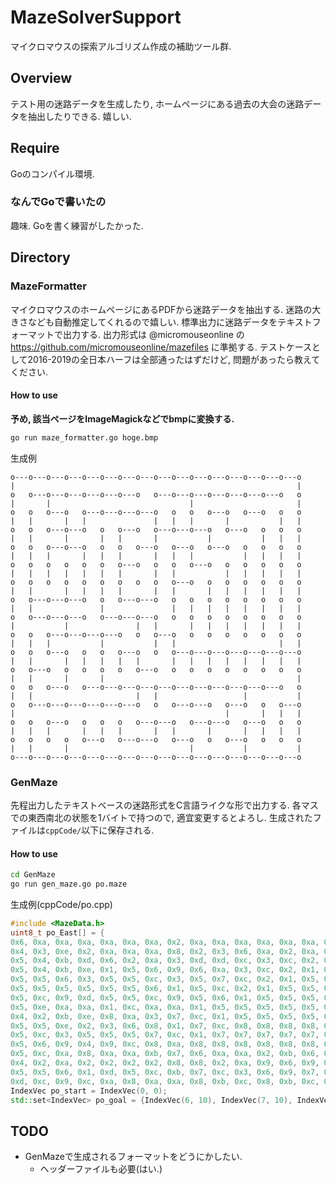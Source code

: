 # MazeSolverSupport
マイクロマウスの探索アルゴリズム作成の補助ツール群.
## Overview
テスト用の迷路データを生成したり, ホームページにある過去の大会の迷路データを抽出したりできる. 嬉しい.
## Require
Goのコンパイル環境.
### なんでGoで書いたの
趣味. Goを書く練習がしたかった.
## Directory
### MazeFormatter
マイクロマウスのホームページにあるPDFから迷路データを抽出する. 迷路の大きさなども自動推定してくれるので嬉しい.
標準出力に迷路データをテキストフォーマットで出力する.
出力形式は @micromouseonline の https://github.com/micromouseonline/mazefiles に準拠する.
テストケースとして2016-2019の全日本ハーフは全部通ったはずだけど, 問題があったら教えてください.
#### How to use
**予め, 該当ページをImageMagickなどでbmpに変換する.**
```sh
go run maze_formatter.go hoge.bmp
```
生成例
```
o---o---o---o---o---o---o---o---o---o---o---o---o---o---o---o---o
|                                                               |
o   o---o---o---o---o---o---o   o---o---o---o---o---o---o---o   o
|       |                               |                       |
o   o   o---o   o---o---o---o---o   o   o   o---o   o---o   o   o
|   |       |   |               |   |   |       |           |   |
o   o   o---o---o   o   o---o   o---o---o---o   o---o   o   o   o
|   |       |       |   |       |           |           |   |   |
o   o   o---o---o   o   o   o---o   o---o   o---o   o   o   o   o
|   |   |       |   |   |       |   |   |           |   |   |   |
o   o   o   o   o   o   o---o   o   o   o---o   o   o   o   o   o
|   |   |   |   |   |   |       |   |           |   |   |   |   |
o   o   o   o   o   o   o   o   o   o---o   o   o   o   o   o   o
|   |       |   |   |   |       |   |       |   |   |   |   |   |
o   o---o---o---o   o   o---o---o   o   o   o   o   o   o   o   o
|   |               |               |   |   |   |   |   |   |   |
o   o---o---o---o   o---o---o---o   o   o   o   o   o   o   o   o
|           |               |   |       |   |   |   |   |   |   |
o   o   o---o---o---o---o   o   o---o   o   o   o   o   o   o   o
|   |   |           |           |   |                       |   |
o   o   o---o   o   o   o---o   o   o---o---o---o---o---o---o---o
|   |       |   |   |   |   |       |   |   |   |   |   |   |   |
o   o---o   o   o   o   o   o---o   o   o   o   o   o   o   o   o
|   |       |       |                                           |
o   o   o---o   o---o---o---o---o---o---o---o---o---o---o---o   o
|   |                       |   |                   |           |
o   o---o---o---o---o---o---o   o   o---o---o   o---o   o   o---o
|                                               |       |   |   |
o   o   o---o   o   o   o   o---o---o   o---o---o   o---o   o   o
|   |   |       |   |   |       |   |       |       |   |   |   |
o   o   o   o   o---o   o---o---o   o---o   o   o---o   o   o   o
|   |       |                           |           |           |
o---o---o---o---o---o---o---o---o---o---o---o---o---o---o---o---o
```

### GenMaze
先程出力したテキストベースの迷路形式をC言語ライクな形で出力する.
各マスでの東西南北の状態を1バイトで持つので, 適宜変更するとよろし.
生成されたファイルは`cppCode/`以下に保存される.
#### How to use
```sh
cd GenMaze
go run gen_maze.go po.maze
```
生成例(cppCode/po.cpp)
```cpp
#include <MazeData.h>
uint8_t po_East[] = {
0x6, 0xa, 0xa, 0xa, 0xa, 0xa, 0xa, 0x2, 0xa, 0xa, 0xa, 0xa, 0xa, 0xa, 0xa, 0x3, 
0x4, 0x3, 0xe, 0x2, 0xa, 0xa, 0xa, 0x8, 0x2, 0x3, 0x6, 0xa, 0x2, 0xa, 0x2, 0x1, 
0x5, 0x4, 0xb, 0xd, 0x6, 0x2, 0xa, 0x3, 0xd, 0xd, 0xc, 0x3, 0xc, 0x2, 0x1, 0x5, 
0x5, 0x4, 0xb, 0xe, 0x1, 0x5, 0x6, 0x9, 0x6, 0xa, 0x3, 0xc, 0x2, 0x1, 0x5, 0x5, 
0x5, 0x5, 0x6, 0x3, 0x5, 0x5, 0xc, 0x3, 0x5, 0x7, 0xc, 0x2, 0x1, 0x5, 0x5, 0x5, 
0x5, 0x5, 0x5, 0x5, 0x5, 0x5, 0x6, 0x1, 0x5, 0xc, 0x2, 0x1, 0x5, 0x5, 0x5, 0x5, 
0x5, 0xc, 0x9, 0xd, 0x5, 0x5, 0xc, 0x9, 0x5, 0x6, 0x1, 0x5, 0x5, 0x5, 0x5, 0x5, 
0x5, 0xe, 0xa, 0xa, 0x1, 0xc, 0xa, 0xa, 0x1, 0x5, 0x5, 0x5, 0x5, 0x5, 0x5, 0x5, 
0x4, 0x2, 0xb, 0xe, 0x8, 0xa, 0x3, 0x7, 0xc, 0x1, 0x5, 0x5, 0x5, 0x5, 0x5, 0x5, 
0x5, 0x5, 0xe, 0x2, 0x3, 0x6, 0x8, 0x1, 0x7, 0xc, 0x8, 0x8, 0x8, 0x8, 0x9, 0xd, 
0x5, 0xc, 0x3, 0x5, 0x5, 0x5, 0x7, 0xc, 0x1, 0x7, 0x7, 0x7, 0x7, 0x7, 0x7, 0x7, 
0x5, 0x6, 0x9, 0x4, 0x9, 0xc, 0x8, 0xa, 0x8, 0x8, 0x8, 0x8, 0x8, 0x8, 0x8, 0x1, 
0x5, 0xc, 0xa, 0x8, 0xa, 0xa, 0xb, 0x7, 0x6, 0xa, 0xa, 0x2, 0xb, 0x6, 0x2, 0x9, 
0x4, 0x2, 0xa, 0x2, 0x2, 0x2, 0x2, 0x8, 0x8, 0x2, 0xa, 0x9, 0x6, 0x9, 0x5, 0x7, 
0x5, 0x5, 0x6, 0x1, 0xd, 0x5, 0xc, 0xb, 0x7, 0xc, 0x3, 0x6, 0x9, 0x7, 0x5, 0x5, 
0xd, 0xc, 0x9, 0xc, 0xa, 0x8, 0xa, 0xa, 0x8, 0xb, 0xc, 0x8, 0xb, 0xc, 0x8, 0x9};
IndexVec po_start = IndexVec(0, 0);
std::set<IndexVec> po_goal = {IndexVec(6, 10), IndexVec(7, 10), IndexVec(6, 9), IndexVec(7, 9)};
```

## TODO
* GenMazeで生成されるフォーマットをどうにかしたい.
  * ヘッダーファイルも必要(はい.)

